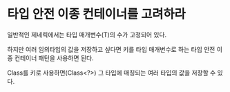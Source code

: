 # 타입 안전 이종 컨테이너를 고려하라

일반적인 제네릭에서는 타입 매개변수(T)의 수가 고정되어 있다.

하지만 여러 임의타입의 값을 저장하고 싶다면 키를 타입 매개변수로 하는 타입 안전 이종 컨테이너 패턴을 사용하면 된다.

Class를 키로 사용하면(Class<?>) 그 타입에 매칭되는 여러 타입의 값을 저장할 수 있다.